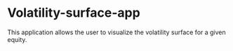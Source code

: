 # Volatility-surface-app
This application allows the user to visualize the volatility surface for a given equity.  
